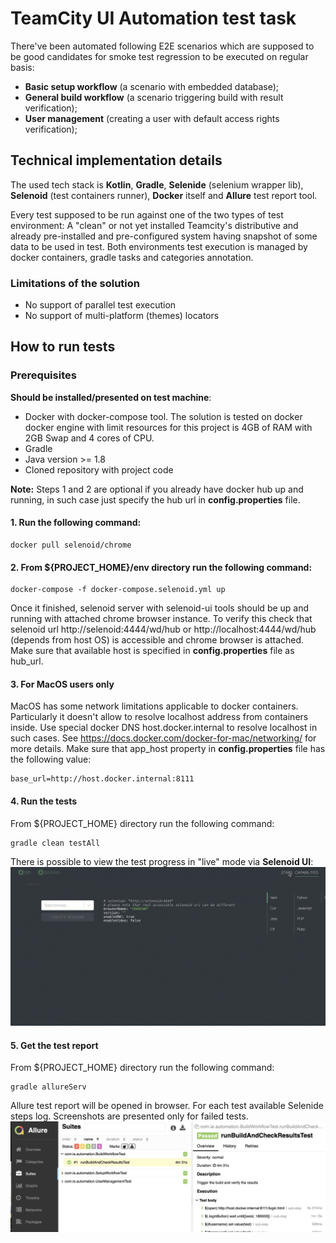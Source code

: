 # TeamCity UI Automation test task
There've been automated following E2E scenarios which are supposed to be good candidates for smoke test regression 
to be executed on regular basis:
- **Basic setup workflow** (a scenario with embedded database);
- **General build workflow** (a scenario triggering build with result verification);
- **User management** (creating a user with default access rights verification);

## Technical implementation details
The used tech stack is **Kotlin**, **Gradle**, **Selenide** (selenium wrapper lib), **Selenoid** (test containers runner),
**Docker** itself and **Allure** test report tool.

Every test supposed to be run against one of the two types of test environment: A "clean" or not yet installed Teamcity's distributive and
already pre-installed and pre-configured system having snapshot of some data to be used in test.
Both environments test execution is managed by docker containers, gradle tasks and categories annotation.

### Limitations of the solution
- No support of parallel test execution
- No support of multi-platform (themes) locators

## How to run tests

### Prerequisites
**Should be installed/presented on test machine**:
- Docker with docker-compose tool. The solution is tested on docker docker engine with limit resources for this project is 4GB of RAM with 2GB Swap and 4 cores of CPU.
- Gradle
- Java version >= 1.8
- Cloned repository with project code

**Note:** Steps 1 and 2 are optional if you already have docker hub up and running, in such case just specify the hub url in **config.properties** file. 

#### 1. Run the following command:
```
docker pull selenoid/chrome
```

#### 2. From ${PROJECT_HOME}/env directory run the following command:
```
docker-compose -f docker-compose.selenoid.yml up
```
Once it finished, selenoid server with selenoid-ui tools should be up and running with attached chrome browser instance. To verify this check that selenoid url http://selenoid:4444/wd/hub 
or http://localhost:4444/wd/hub (depends from host OS) is accessible and chrome browser is attached. Make sure that available host is specified in **config.properties** file as hub_url.

#### 3. For MacOS users only
MacOS has some network limitations applicable to docker containers. Particularly it doesn't allow to resolve localhost address from  containers inside.
Use special docker DNS host.docker.internal to resolve localhost in such cases. See https://docs.docker.com/docker-for-mac/networking/ for more details.
Make sure that app_host property in **config.properties** file has the following value:
```
base_url=http://host.docker.internal:8111
```
#### 4. Run the tests
From ${PROJECT_HOME} directory run the following command:
```
gradle clean testAll
```

There is possible to view the test progress in "live" mode via **Selenoid UI**:
![live-selenoid](images/selenoid-live-view.gif?raw=true "Live test progress view in Selenoid") 

#### 5. Get the test report
From ${PROJECT_HOME} directory run the following command:
```
gradle allureServ
```
Allure test report will be opened in browser. For each test available Selenide steps log. 
Screenshots are presented only for failed tests.
![allure-report-example](images/allure-report-example.png?raw=true "Allure report example") 







